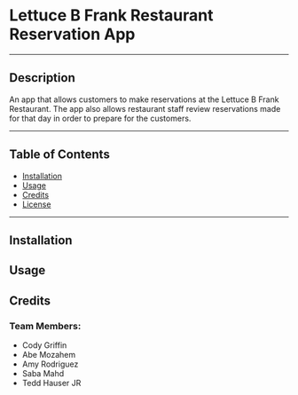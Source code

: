 # Lettuce B Frank Restaurant Reservation App
----
## Description
An app that allows customers to make reservations at the Lettuce B Frank Restaurant. The app also allows restaurant staff review reservations made for that day in order to prepare for the customers.

-----

## Table of Contents
- [Installation](#installation)
- [Usage](#usage)
- [Credits](#credits)
- [License](#license)

------

## Installation

## Usage



## Credits
### Team Members:
* Cody Griffin
* Abe Mozahem
* Amy Rodriguez
* Saba Mahd
* Tedd Hauser JR


